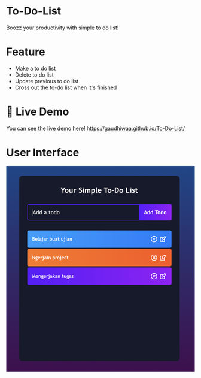 # To-Do-List
Boozz your productivity with simple to do list!

# Feature
- Make a to do list
- Delete to do list
- Update previous to do list
- Cross out the to-do list when it's finished

# 📌 Live Demo
You can see the live demo here! https://gaudhiwaa.github.io/To-Do-List/

# User Interface
![alt text](./UI.png)
